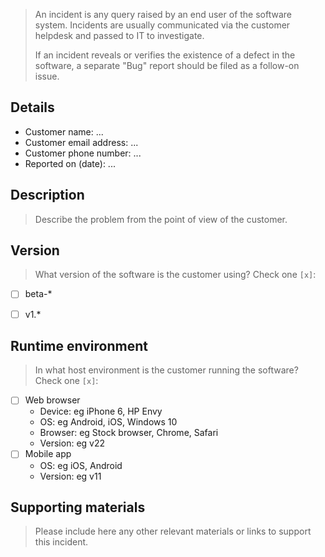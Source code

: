 > An incident is any query raised by an end user of the software system. Incidents are usually communicated via the customer helpdesk and passed to IT to investigate.
>
> If an incident reveals or verifies the existence of a defect in the software, a separate "Bug" report should be filed as a follow-on issue.


## Details

- Customer name: ...
- Customer email address: ...
- Customer phone number: ...
- Reported on (date): ...


## Description

> Describe the problem from the point of view of the customer.


## Version

> What version of the software is the customer using? Check one `[x]`:

- [ ] beta-*
- [ ] v1.*


## Runtime environment

> In what host environment is the customer running the software? Check one `[x]`:

- [ ] Web browser
    - Device: eg iPhone 6, HP Envy
    - OS: eg Android, iOS, Windows 10
    - Browser: eg Stock browser, Chrome, Safari
    - Version: eg v22
- [ ] Mobile app
    - OS: eg iOS, Android
    - Version: eg v11
    

## Supporting materials

> Please include here any other relevant materials or links to support this incident.
